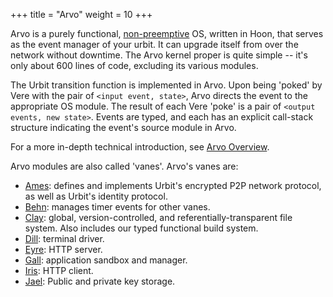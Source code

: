+++
title = "Arvo"
weight = 10
+++

Arvo is a purely functional,
[non-preemptive](https://en.wikipedia.org/wiki/Cooperative_multitasking) OS,
written in Hoon, that serves as the event manager of your urbit. It can upgrade
itself from over the network without downtime. The Arvo kernel proper is quite
simple -- it's only about 600 lines of code, excluding its various modules.

The Urbit transition function is implemented in Arvo. Upon being 'poked' by Vere
with the pair of `<input event, state>`, Arvo directs the event to the
appropriate OS module. The result of each Vere 'poke' is a pair of
`<output events, new state>`. Events are typed, and each has an explicit call-stack
structure indicating the event's source module in Arvo.

For a more in-depth technical introduction, see [Arvo Overview](/reference/arvo/overview).

Arvo modules are also called 'vanes'. Arvo's vanes are:

- [Ames](/reference/arvo/ames/ames): defines and implements Urbit's encrypted P2P network protocol, as well
  as Urbit's identity protocol.
- [Behn](/reference/arvo/behn/behn): manages timer events for other vanes.
- [Clay](/reference/arvo/clay/clay): global, version-controlled, and referentially-transparent file system.
  Also includes our typed functional build system.
- [Dill](/reference/arvo/dill/dill): terminal driver.
- [Eyre](/reference/arvo/eyre/eyre): HTTP server.
- [Gall](/reference/arvo/gall/gall): application sandbox and manager.
- [Iris](/reference/arvo/iris/iris): HTTP client.
- [Jael](/reference/arvo/jael/jael): Public and private key storage.
